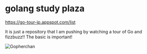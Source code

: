 # golang study plaza  

https://go-tour-jp.appspot.com/list  

It is just a repository that I am pushing by watching a tour of Go and fizzbuzz!! 
The basic is important!


![Gopherchan](https://cdn-ak.f.st-hatena.com/images/fotolife/N/NoahOrberg/20170722/20170722131801.png )
